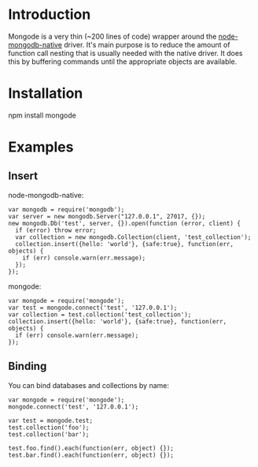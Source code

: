 Introduction
============

Mongode is a very thin (~200 lines of code) wrapper around the [node-mongodb-native](https://github.com/christkv/node-mongodb-native) driver. It's main purpose is to reduce the amount of function call nesting that is usually needed with the native driver. It does this by buffering commands until the appropriate objects are available.  

Installation
============

npm install mongode

Examples
========

Insert 
------

node-mongodb-native:

    var mongodb = require('mongodb');
    var server = new mongodb.Server("127.0.0.1", 27017, {});
    new mongodb.Db('test', server, {}).open(function (error, client) {
      if (error) throw error;
      var collection = new mongodb.Collection(client, 'test_collection');
      collection.insert({hello: 'world'}, {safe:true}, function(err, objects) {
        if (err) console.warn(err.message);
      });
    });    
    
mongode:

    var mongode = require('mongode');
    var test = mongode.connect('test', '127.0.0.1');
    var collection = test.collection('test_collection');
    collection.insert({hello: 'world'}, {safe:true}, function(err, objects) {
      if (err) console.warn(err.message);
    });

Binding
-------

You can bind databases and collections by name:

    var mongode = require('mongode');
    mongode.connect('test', '127.0.0.1');

    var test = mongode.test;
    test.collection('foo');
    test.collection('bar');
    
    test.foo.find().each(function(err, object) {});
    test.bar.find().each(function(err, object) {});
